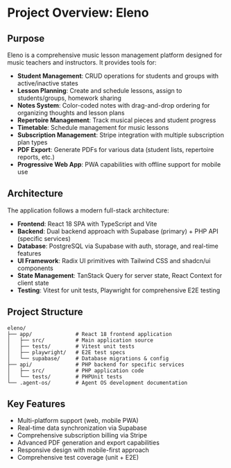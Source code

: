 # Project Overview: Eleno

## Purpose
Eleno is a comprehensive music lesson management platform designed for music teachers and instructors. It provides tools for:

- **Student Management**: CRUD operations for students and groups with active/inactive states
- **Lesson Planning**: Create and schedule lessons, assign to students/groups, homework sharing
- **Notes System**: Color-coded notes with drag-and-drop ordering for organizing thoughts and lesson plans
- **Repertoire Management**: Track musical pieces and student progress
- **Timetable**: Schedule management for music lessons
- **Subscription Management**: Stripe integration with multiple subscription plan types
- **PDF Export**: Generate PDFs for various data (student lists, repertoire reports, etc.)
- **Progressive Web App**: PWA capabilities with offline support for mobile use

## Architecture
The application follows a modern full-stack architecture:
- **Frontend**: React 18 SPA with TypeScript and Vite
- **Backend**: Dual backend approach with Supabase (primary) + PHP API (specific services)
- **Database**: PostgreSQL via Supabase with auth, storage, and real-time features
- **UI Framework**: Radix UI primitives with Tailwind CSS and shadcn/ui components
- **State Management**: TanStack Query for server state, React Context for client state
- **Testing**: Vitest for unit tests, Playwright for comprehensive E2E testing

## Project Structure
```
eleno/
├── app/              # React 18 frontend application
│   ├── src/          # Main application source
│   ├── tests/        # Vitest unit tests
│   ├── playwright/   # E2E test specs
│   └── supabase/     # Database migrations & config
├── api/              # PHP backend for specific services
│   ├── src/          # PHP application code
│   └── tests/        # PHPUnit tests
└── .agent-os/        # Agent OS development documentation
```

## Key Features
- Multi-platform support (web, mobile PWA)
- Real-time data synchronization via Supabase
- Comprehensive subscription billing via Stripe
- Advanced PDF generation and export capabilities
- Responsive design with mobile-first approach
- Comprehensive test coverage (unit + E2E)